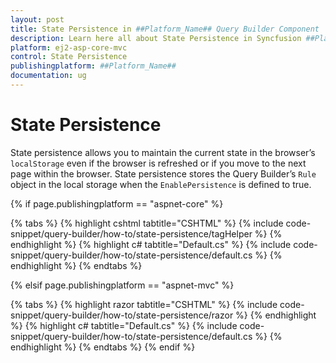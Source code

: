 ```yaml
---
layout: post
title: State Persistence in ##Platform_Name## Query Builder Component
description: Learn here all about State Persistence in Syncfusion ##Platform_Name## Query Builder component and more.
platform: ej2-asp-core-mvc
control: State Persistence
publishingplatform: ##Platform_Name##
documentation: ug
---
```



# State Persistence

State persistence allows you to maintain the current state in the browser’s `localStorage` even if the browser is refreshed or if you move to the next page within the browser. State persistence stores the Query Builder’s `Rule` object in the local storage when the `EnablePersistence` is defined to true.

{% if page.publishingplatform == "aspnet-core" %}

{% tabs %}
{% highlight cshtml tabtitle="CSHTML" %}
{% include code-snippet/query-builder/how-to/state-persistence/tagHelper %}
{% endhighlight %}
{% highlight c# tabtitle="Default.cs" %}
{% include code-snippet/query-builder/how-to/state-persistence/default.cs %}
{% endhighlight %}
{% endtabs %}

{% elsif page.publishingplatform == "aspnet-mvc" %}

{% tabs %}
{% highlight razor tabtitle="CSHTML" %}
{% include code-snippet/query-builder/how-to/state-persistence/razor %}
{% endhighlight %}
{% highlight c# tabtitle="Default.cs" %}
{% include code-snippet/query-builder/how-to/state-persistence/default.cs %}
{% endhighlight %}
{% endtabs %}
{% endif %}


